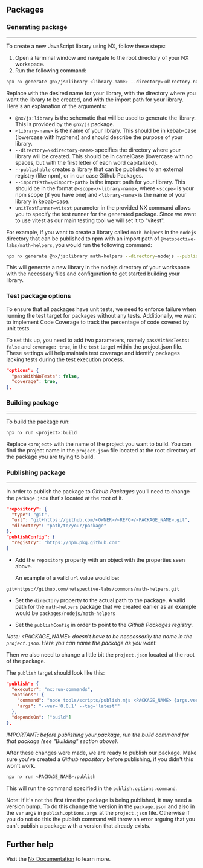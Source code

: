 ## Packages

### Generating package

---

To create a new JavaScript library using NX, follow these steps:

1. Open a terminal window and navigate to the root directory of your NX workspace.
2. Run the following command:

```bash
npx nx generate @nx/js:library <library-name> --directory=<directory-name> --unitTestRunner=vitest --publishable --importPath=<import-path>
```

Replace <library-name> with the desired name for your library, <directory-name> with the directory where you want the library to be created, and <import-path> with the import path for your library. Here's an explanation of the arguments:

- `@nx/js:library` is the schematic that will be used to generate the library. This is provided by the `@nx/js` package.
- `<library-name>` is the name of your library. This should be in kebab-case (lowercase with hyphens) and should describe the purpose of your library.
- `--directory=\<directory-name>` specifies the directory where your library will be created. This should be in camelCase (lowercase with no spaces, but with the first letter of each word capitalized).
- `--publishable` creates a library that can be published to an external registry (like npm), or in our case Github Packages.
- `--importPath=\<import-path>` is the import path for your library. This should be in the format `@<scope>/<library-name>`, where `<scope>` is your npm scope (if you have one) and `<library-name>` is the name of your library in kebab-case.
- `unitTestRunner=vitest` parameter in the provided NX command allows you to specify the test runner for the generated package. Since we want to use vitest as our main testing tool we will set it to "vitest".

For example, if you want to create a library called `math-helpers` in the `nodejs` directory that can be published to npm with an import path of `@netspective-labs/math-helpers`, you would run the following command:

```bash
npx nx generate @nx/js:library math-helpers --directory=nodejs --publishable --importPath=@netspective-labs/math-helpers
```

This will generate a new library in the nodejs directory of your workspace with the necessary files and configuration to get started building your library.

### Test package options

To ensure that all packages have unit tests, we need to enforce failure when running the test target for packages without any tests. Additionally, we want to implement Code Coverage to track the percentage of code covered by unit tests.

To set this up, you need to add two parameters, namely `passWithNoTests: false` and `coverage: true`, in the `test` target within the project.json file. These settings will help maintain test coverage and identify packages lacking tests during the test execution process.

```json
"options": {
  "passWithNoTests": false,
  "coverage": true,
},
```

### Building package

---

To build the package run:

```bash
npx nx run <project>:build
```

Replace `<project>` with the name of the project you want to build. You can find the project name in the `project.json` file located at the root directory of the package you are trying to build.

### Publishing package

---

In order to publish the package to _Github Packages_ you'll need to change the `package.json` that's located at the root of it.

```json
"repository": {
  "type": "git",
  "url": "git+https://github.com/<OWNER>/<REPO>/<PACKAGE_NAME>.git",
  "directory": "path/to/your/package"
},
"publishConfig": {
  "registry": "https://npm.pkg.github.com"
}
```

- Add the `repository` property with an object with the properties seen above.

  An example of a valid `url` value would be:

```
git+https://github.com/netspective-labs/commons/math-helpers.git
```

- Set the `directory` property to the actual path to the package. A valid path for the `math-helpers` package that we created earlier as an example would be `packages/nodejs/math-helpers`

- Set the `publishConfig` in order to point to the _Github Packages registry_.

_Note: <PACKAGE_NAME> doesn't have to be neccessarily the name in the `project.json`. Here you can name the package as you want._

Then we also need to change a little bit the `project.json` located at the root of the package.

The `publish` target should look like this:

```json
"publish": {
  "executor": "nx:run-commands",
  "options": {
    "command": "node tools/scripts/publish.mjs <PACKAGE_NAME> {args.ver} {args.tag}",
    "args": "--ver='0.0.1' --tag='latest'"
  },
  "dependsOn": ["build"]
},
```

_IMPORTANT: before publishing your package, run the build command for that package (see "Building" section above)._

After these changes were made, we are ready to publish our package. Make sure you've created a _Github repository_ before publishing, if you didn't this won't work.

```bash
npx nx run <PACKAGE_NAME>:publish
```

This will run the command specified in the `publish.options.command`.

Note: if it's not the first time the package is being published, it may need a version bump. To do this change the version in the `package.json` and also in the `ver` args in `publish.options.args` at the `project.json` file. Otherwise if you do not do this the publish command will throw an error arguing that you can't publish a package with a version that already exists.

## Further help

Visit the [Nx Documentation](https://nx.dev) to learn more.


<!-- Security scan triggered at 2025-09-02 00:50:04 -->